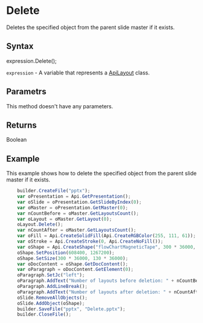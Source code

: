 # Delete

Deletes the specified object from the parent slide master if it exists.

## Syntax

expression.Delete();

`expression` - A variable that represents a [ApiLayout](../ApiLayout.md) class.

## Parametrs

This method doesn't have any parameters.

## Returns

Boolean

## Example

This example shows how to delete the specified object from the parent slide master if it exists.

```javascript
	builder.CreateFile("pptx");
	var oPresentation = Api.GetPresentation();
	var oSlide = oPresentation.GetSlideByIndex(0);
	var oMaster = oPresentation.GetMaster(0);
	var nCountBefore = oMaster.GetLayoutsCount();
	var oLayout = oMaster.GetLayout(0);
	oLayout.Delete();
	var nCountAfter = oMaster.GetLayoutsCount();
	var oFill = Api.CreateSolidFill(Api.CreateRGBColor(255, 111, 61));
	var oStroke = Api.CreateStroke(0, Api.CreateNoFill());
	var oShape = Api.CreateShape("flowChartMagneticTape", 300 * 36000, 130 * 36000, oFill, oStroke);
	oShape.SetPosition(608400, 1267200);
	oShape.SetSize(300 * 36000, 130 * 36000);
	var oDocContent = oShape.GetDocContent();
	var oParagraph = oDocContent.GetElement(0);
	oParagraph.SetJc("left");
	oParagraph.AddText("Number of layouts before deletion: " + nCountBefore);
	oParagraph.AddLineBreak();
	oParagraph.AddText("Number of layouts after deletion: " + nCountAfter);
	oSlide.RemoveAllObjects();
	oSlide.AddObject(oShape);
	builder.SaveFile("pptx", "Delete.pptx");
	builder.CloseFile();
```